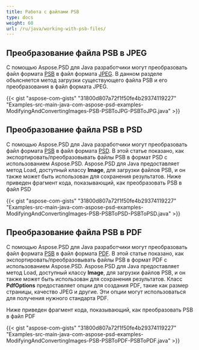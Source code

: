 ```yaml
---
title: Работа с файлами PSB
type: docs
weight: 60
url: /ru/java/working-with-psb-files/
---
```



## **Преобразование файла PSB в JPEG**
С помощью Aspose.PSD для Java разработчики могут преобразовать файл формата [PSB](https://wiki.fileformat.com/image/psb/) в файл формата [JPEG](https://wiki.fileformat.com/image/jpeg/). В данном разделе объясняется метод загрузки существующего файла PSB и его преобразования в файл формата JPEG.



{{< gist "aspose-com-gists" "31800d807a72f1f50fe4b29374119227" "Examples-src-main-java-com-aspose-psd-examples-ModifyingAndConvertingImages-PSB-PSBToJPG-PSBToJPG.java" >}}
## **Преобразование файла PSB в PSD**
С помощью Aspose.PSD для Java разработчики могут преобразовать файл формата [PSB](https://wiki.fileformat.com/image/psb/) в файл формата [PSD](https://wiki.fileformat.com/image/psd/). В этой статье показано, как экспортировать/преобразовывать файлы PSB в формат PSD с использованием Aspose.PSD. Aspose.PSD для Java предоставляет метод Load, доступный классу **Image**, для загрузки файлов PSB, и он также может быть использован для сохранения результатов. Ниже приведен фрагмент кода, показывающий, как преобразовать PSB в файл PSD



{{< gist "aspose-com-gists" "31800d807a72f1f50fe4b29374119227" "Examples-src-main-java-com-aspose-psd-examples-ModifyingAndConvertingImages-PSB-PSBToPSD-PSBToPSD.java" >}}
## **Преобразование файла PSB в PDF**
С помощью Aspose.PSD для Java разработчики могут преобразовать файл формата [PSB](https://wiki.fileformat.com/image/psb/) в файл формата [PDF](https://wiki.fileformat.com/view/pdf/). В этой статье показано, как экспортировать/преобразовывать файлы PSB в формат PDF с использованием Aspose.PSD. Aspose.PSD для Java предоставляет метод Load, доступный классу **Image**, для загрузки файлов PSB, и он также может быть использован для сохранения результатов. Класс **PdfOptions** предоставляет опции для создания PDF, такие как размер страницы, качество JPEG и другие. Эти опции могут использоваться для получения нужного стандарта PDF.

Ниже приведен фрагмент кода, показывающий, как преобразовать PSB в файл PDF

{{< gist "aspose-com-gists" "31800d807a72f1f50fe4b29374119227" "Examples-src-main-java-com-aspose-psd-examples-ModifyingAndConvertingImages-PSB-PSBToPDF-PSBToPDF.java" >}}

